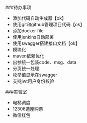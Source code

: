 ###待办事项

+ 添加代码自动生成器【ok】
+ 使用git和github管理项目代码【ok】
+ 添加docker file
+ 使用jenkins自动部署
+ 使用swagger搭建接口文档【ok】
+ 模块化
+ maven依赖优化
+ 出参统一包装code、msg、data
+ 分页统一处理
+ 枚举值显示在swagger
+ 支持jwt用户身份校验

###实验室
- 电梯调度
- 12306选座购票
- 微信红包